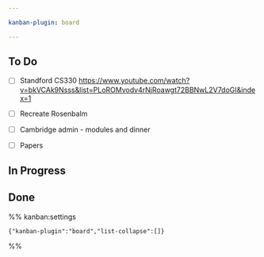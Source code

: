 ```yaml
---

kanban-plugin: board

---
```


## To Do

- [ ] Standford CS330 https://www.youtube.com/watch?v=bkVCAk9Nsss&list=PLoROMvodv4rNjRoawgt72BBNwL2V7doGI&index=1
- [ ] Recreate Rosenbalm
- [ ] Cambridge admin - modules and dinner
- [ ] Papers


## In Progress



## Done





%% kanban:settings
```
{"kanban-plugin":"board","list-collapse":[]}
```
%%